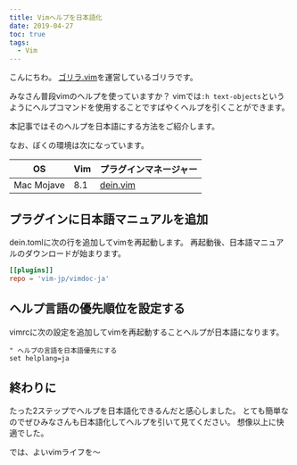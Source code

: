 ```yaml
---
title: Vimヘルプを日本語化
date: 2019-04-27
toc: true
tags: 
  - Vim
---
```


こんにちわ。
[ゴリラ.vim](https://gorillavim.connpass.com/)を運営しているゴリラです。

みなさん普段vimのヘルプを使っていますか？
vimでは`:h text-objects`というようにヘルプコマンドを使用することですばやくヘルプを引くことができます。

本記事ではそのヘルプを日本語にする方法をご紹介します。

なお、ぼくの環境は次になっています。

| OS         | Vim | プラグインマネージャー                         |
|------------|-----|------------------------------------------------|
| Mac Mojave | 8.1 | [dein.vim](https://github.com/Shougo/dein.vim) |

## プラグインに日本語マニュアルを追加
dein.tomlに次の行を追加してvimを再起動します。
再起動後、日本語マニュアルのダウンロードが始まります。

```toml
[[plugins]]
repo = 'vim-jp/vimdoc-ja'
```

## ヘルプ言語の優先順位を設定する
vimrcに次の設定を追加してvimを再起動することヘルプが日本語になります。

```vim
" ヘルプの言語を日本語優先にする
set helplang=ja
```

## 終わりに
たった2ステップでヘルプを日本語化できるんだと感心しました。
とても簡単なのでぜひみなさんも日本語化してヘルプを引いて見てください。
想像以上に快適でした。

では、よいvimライフを〜
